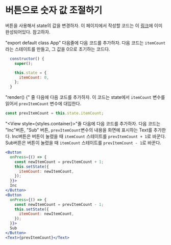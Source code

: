 # 버튼으로 숫자 값 조절하기

버튼을 사용해서 state의 값을 변경하자.
이 페이지에서 작성할 코드는 이 [링크](https://snack.expo.io/@jh.majecty/0217-inc-desc-button)에 이미 완성되어있다. 참고하자.

"export default class App" 다음줄에 다음 코드를 추가하자.
다음 코드는 `itemCount`라는 스테이트를 만들고, 그 값을 0으로 초기하는 코드다.

```js
  constructor() {
    super();

    this.state = {
      itemCount: 0,
    };
  }
```

"render() {" 줄 다음에 다음 코드를 추가하자. 이 코드는 state에서 `itemCount` 변수를 읽어서
`prevItemCount` 변수에 대입한다.

```js
const prevItemCount = this.state.itemCount;
```

"\<View style={styles.container}\>"줄 다음에 다음 코드를 추가하자.
다음 코드는 "Inc"버튼, "Sub" 버튼, `prevItemCount`변수의 내용을 화면에 표시하는 Text를 추가한다.
Inc버튼은 버튼이 눌렸을 때 `itemCount` 스테이트를 `prevItemCount + 1`로 바꾼다.
Sub버튼은 버튼이 눌렸을 때 `itemCount` 스테이트를 `prevItemCount - 1`로 바꾼다.

```jsx
<Button
  onPress={() => {
    const newItemCount = prevItemCount + 1;
    this.setState({
      itemCount: newItemCount,
    });
  }}>
  Inc
</Button>
<Button
  onPress={() => {
    const newItemCount = prevItemCount - 1;
    this.setState({
      itemCount: newItemCount,
    });
  }}>
  Sub
</Button>
<Text>{prevItemCount}</Text>
```